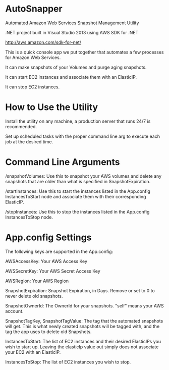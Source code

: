 AutoSnapper
===========

Automated Amazon Web Services Snapshot Management Utility

.NET project built in Visual Studio 2013 using AWS SDK for .NET

http://aws.amazon.com/sdk-for-net/

This is a quick console app we put together that automates a few processes for Amazon Web Services.

It can make snapshots of your Volumes and purge aging snapshots.

It can start EC2 instances and associate them with an ElasticIP.

It can stop EC2 instances.

How to Use the Utility
===========

Install the utility on any machine, a production server that runs 24/7 is recommended.

Set up scheduled tasks with the proper command line arg to execute each job at the desired time.

Command Line Arguments
===========

/snapshotVolumes: Use this to snapshot your AWS volumes and delete any snapshots that are older than what is specified in SnapshotExpiration.

/startInstances: Use this to start the instances listed in the App.config InstancesToStart node and associate them with their corresponding ElasticIP.

/stopInstances: Use this to stop the instances listed in the App.config InstancesToStop node.

App.config Settings
===========

The following keys are supported in the App.config:

AWSAccessKey: Your AWS Access Key

AWSSecretKey: Your AWS Secret Access Key

AWSRegion: Your AWS Region

SnapshotExpiration: Snapshot Expiration, in Days. Remove or set to 0 to never delete old snapshots.

SnapshotOwnerId: The OwnerId for your snapshots. "self" means your AWS account.

SnapshotTagKey, SnapshotTagValue: The tag that the automated snapshots will get. This is what newly created snapshots will be tagged with, and the tag the app uses to delete old Snapshots.

InstancesToStart: The list of EC2 instances and their desired ElasticIPs you wish to start up. Leaving the elasticIp value out simply does not associate your EC2 with an ElasticIP.

InstancesToStop: The list of EC2 instances you wish to stop.
